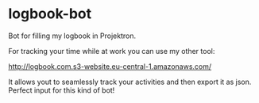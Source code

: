 # logbook-bot

Bot for filling my logbook in Projektron.

For tracking your time while at work you can use my other tool:

http://logbook.com.s3-website.eu-central-1.amazonaws.com/

It allows yout to seamlessly track your activities and then export it as json.
Perfect input for this kind of bot!
